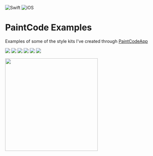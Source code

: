![Swift](https://img.shields.io/badge/Swift-5.0-orange) ![iOS](https://img.shields.io/badge/iOS-12.0-orange)

#  PaintCode Examples

Examples of some of the style kits I've created through [PaintCodeApp](https://www.paintcodeapp.com) 

![](Snapshots/Stars.gif)      ![](Snapshots/Battery.gif)   ![](Snapshots/InfinateWait.gif)
![](Snapshots/DialPad01.gif)  ![](Snapshots/DialPad02.gif) ![](Snapshots/DialPad03.gif)
 
<img src="Snapshots/SpitImages.png" width="300">
